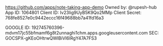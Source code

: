 https://github.com/apps/note-taking-app-demo
Owned by: @rupesh-hub
App ID: 1064801
Client ID: Iv23lig9UyB5K9Qo2MMp
Client Secret: 768fe8527e0c9442eccc16f49688bb7a41fd16a3



GOOGLE
ID: 192745760396-mdvm17jc55bfmamf6g8t2unnaghi1chm.apps.googleusercontent.com
SEC: 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

